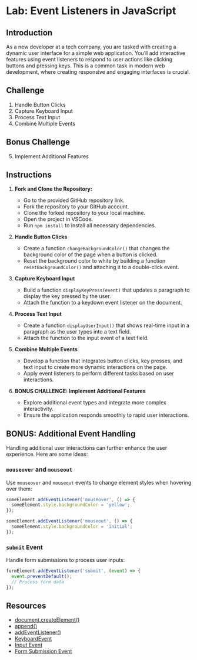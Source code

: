 # Lab: Event Listeners in JavaScript

## Introduction

As a new developer at a tech company, you are tasked with creating a dynamic user interface for a simple web application. You’ll add interactive features using event listeners to respond to user actions like clicking buttons and pressing keys. This is a common task in modern web development, where creating responsive and engaging interfaces is crucial.

## Challenge

1. Handle Button Clicks
2. Capture Keyboard Input
3. Process Text Input
4. Combine Multiple Events

## Bonus Challenge

5. Implement Additional Features

## Instructions

1. **Fork and Clone the Repository:**
   - Go to the provided GitHub repository link.
   - Fork the repository to your GitHub account.
   - Clone the forked repository to your local machine.
   - Open the project in VSCode.
   - Run `npm install` to install all necessary dependencies.

2. **Handle Button Clicks**
   - Create a function `changeBackgroundColor()` that changes the background color of the page when a button is clicked.
   - Reset the background color to white by building a function `resetBackgroundColor()` and attaching it to a double-click event.

3. **Capture Keyboard Input**
   - Build a function `displayKeyPress(event)` that updates a paragraph to display the key pressed by the user.
   - Attach the function to a keydown event listener on the document.

4. **Process Text Input**
   - Create a function `displayUserInput()` that shows real-time input in a paragraph as the user types into a text field.
   - Attach the function to the input event of a text field.

5. **Combine Multiple Events**
   - Develop a function that integrates button clicks, key presses, and text input to create more dynamic interactions on the page.
   - Apply event listeners to perform different tasks based on user interactions.

6. **BONUS CHALLENGE: Implement Additional Features**
   - Explore additional event types and integrate more complex interactivity.
   - Ensure the application responds smoothly to rapid user interactions.

## BONUS: Additional Event Handling

Handling additional user interactions can further enhance the user experience. Here are some ideas:

### `mouseover` and `mouseout`

Use `mouseover` and `mouseout` events to change element styles when hovering over them:

```js
someElement.addEventListener('mouseover', () => {
  someElement.style.backgroundColor = 'yellow';
});

someElement.addEventListener('mouseout', () => {
  someElement.style.backgroundColor = 'initial';
});
```

### `submit` Event

Handle form submissions to process user inputs:

```js
formElement.addEventListener('submit', (event) => {
  event.preventDefault();
  // Process form data
});
```

## Resources

- [document.createElement()](https://developer.mozilla.org/en-US/docs/Web/API/Document/createElement)
- [append()](https://developer.mozilla.org/en-US/docs/Web/API/Element/append)
- [addEventListener()](https://developer.mozilla.org/en-US/docs/Web/API/EventTarget/addEventListener)
- [KeyboardEvent](https://developer.mozilla.org/en-US/docs/Web/API/KeyboardEvent)
- [Input Event](https://developer.mozilla.org/en-US/docs/Web/API/HTMLElement/input_event)
- [Form Submission Event](https://developer.mozilla.org/en-US/docs/Web/API/HTMLFormElement/submit_event)
